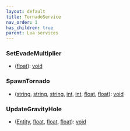 ```yaml
---
layout: default
title: TornadoService
nav_order: 1
has_children: true
parent: Lua services
---
```

### SetEvadeMultiplier
 * ([float](riftbreaker-wiki/docs/reflection/float)): [void](riftbreaker-wiki/docs/reflection/void)
  
### SpawnTornado
 * ([string](riftbreaker-wiki/docs/reflection/string), [string](riftbreaker-wiki/docs/reflection/string), [string](riftbreaker-wiki/docs/reflection/string), [int](riftbreaker-wiki/docs/reflection/int), [int](riftbreaker-wiki/docs/reflection/int), [float](riftbreaker-wiki/docs/reflection/float), [float](riftbreaker-wiki/docs/reflection/float)): [void](riftbreaker-wiki/docs/reflection/void)
  
### UpdateGravityHole
 * ([Entity](riftbreaker-wiki/docs/reflection/Entity), [float](riftbreaker-wiki/docs/reflection/float), [float](riftbreaker-wiki/docs/reflection/float), [float](riftbreaker-wiki/docs/reflection/float)): [void](riftbreaker-wiki/docs/reflection/void)
  
